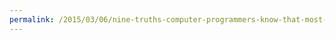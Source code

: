 ```yaml
---
permalink: /2015/03/06/nine-truths-computer-programmers-know-that-most-people-dont/
---
```

<script type="text/javascript">
window.location = "https://blog.macleodsawyer.com/9-truths-that-computer-programmers-know-that-most-people-don-t-773086ab1779#.xfj4qpmce"
</script>
